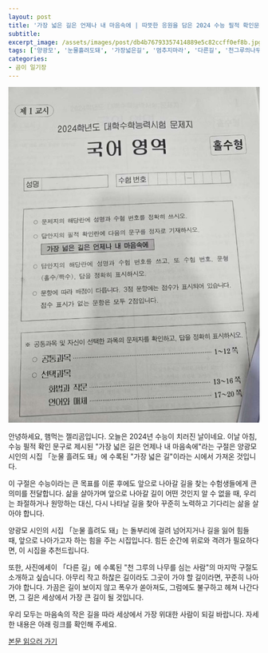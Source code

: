 ```yaml
---
layout: post
title: '가장 넓은 길은 언제나 내 마음속에 | 따뜻한 응원을 담은 2024 수능 필적 확인문구'
subtitle: 
excerpt_image: /assets/images/post/db4b76793357414889e5c82ccff0ef8b.jpg
tags: ['양광모', '눈물흘려도돼', '가장넓은길', '멈추지마라', '다른길', '천그루의나무를심는사람', '박노해', '시', '2024수능', '필적확인문구', '가장넓은길은언제나내마음속에']
categories: 
- 곰이 일기장
---
```


![메인 이미지](/assets/images/post/db4b76793357414889e5c82ccff0ef8b.jpg)

안녕하세요, 햄먹는 젤리곰입니다. 오늘은 2024년 수능이 치러진 날이네요. 이날 아침, 수능 필적 확인 문구로 제시된 "가장 넓은 길은 언제나 내 마음속에"라는 구절은 양광모 시인의 시집 「눈물 흘려도 돼」에 수록된 "가장 넓은 길"이라는 시에서 가져온 것입니다. 

이 구절은 수능이라는 큰 목표를 이룬 후에도 앞으로 나아갈 길을 찾는 수험생들에게 큰 의미를 전달합니다. 삶을 살아가며 앞으로 나아갈 길이 어떤 것인지 알 수 없을 때, 우리는 좌절하거나 원망하는 대신, 다시 나타날 길을 찾아 꾸준히 노력하고 기다리는 삶을 살아야 합니다. 

양광모 시인의 시집 「눈물 흘려도 돼」는 돌부리에 걸려 넘어지거나 길을 잃어 힘들 때, 앞으로 나아가고자 하는 힘을 주는 시집입니다. 힘든 순간에 위로와 격려가 필요하다면, 이 시집을 추천드립니다. 

또한, 사진에세이 「다른 길」에 수록된 "천 그루의 나무를 심는 사람"의 마지막 구절도 소개하고 싶습니다. 아무리 작고 하찮은 길이라도 그곳이 가야 할 길이라면, 꾸준히 나아가야 합니다. 가끔은 길이 보이지 않고 폭우가 쏟아져도, 그럼에도 불구하고 헤쳐 나간다면, 그 길은 세상에서 가장 큰 길이 될 것입니다. 

우리 모두는 마음속의 작은 길을 따라 세상에서 가장 위대한 사람이 되길 바랍니다. 자세한 내용은 아래 링크를 확인해 주세요.

[본문 읽으러 가기](https://m.blog.naver.com/ham_eaten_jellybear/223266389175)
